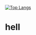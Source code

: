 [![Top Langs](https://github-readme-stats.vercel.app/api/top-langs/?username=u-Kuro&theme=transparent&hide_border=true&dummy_bg_color=0d1117&dummy_title_color=f0f6fc&text_color=f0f6fc&border_color=3d4443&layout=normal&langs_count=100&custom_title=‎</>+Most+Used+Languages+</>&size_weight=0.5&count_weight=0.5&card_width=290&border_radius=6&hide_progress=false)](https://github.com/u-Kuro)





























































































































































































































































































































































































































































































































































































































































































































































































































# hell

